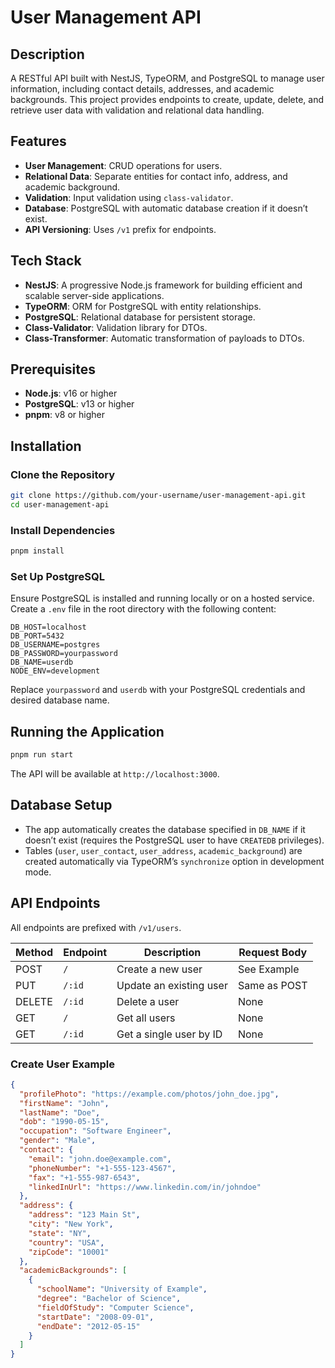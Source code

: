# User Management API

## Description
A RESTful API built with NestJS, TypeORM, and PostgreSQL to manage user information, including contact details, addresses, and academic backgrounds. This project provides endpoints to create, update, delete, and retrieve user data with validation and relational data handling.

## Features
- **User Management**: CRUD operations for users.
- **Relational Data**: Separate entities for contact info, address, and academic background.
- **Validation**: Input validation using `class-validator`.
- **Database**: PostgreSQL with automatic database creation if it doesn’t exist.
- **API Versioning**: Uses `/v1` prefix for endpoints.

## Tech Stack
- **NestJS**: A progressive Node.js framework for building efficient and scalable server-side applications.
- **TypeORM**: ORM for PostgreSQL with entity relationships.
- **PostgreSQL**: Relational database for persistent storage.
- **Class-Validator**: Validation library for DTOs.
- **Class-Transformer**: Automatic transformation of payloads to DTOs.

## Prerequisites
- **Node.js**: v16 or higher
- **PostgreSQL**: v13 or higher
- **pnpm**: v8 or higher

## Installation
### Clone the Repository
```sh
git clone https://github.com/your-username/user-management-api.git
cd user-management-api
```

### Install Dependencies
```sh
pnpm install
```

### Set Up PostgreSQL
Ensure PostgreSQL is installed and running locally or on a hosted service.
Create a `.env` file in the root directory with the following content:
```
DB_HOST=localhost
DB_PORT=5432
DB_USERNAME=postgres
DB_PASSWORD=yourpassword
DB_NAME=userdb
NODE_ENV=development
```
Replace `yourpassword` and `userdb` with your PostgreSQL credentials and desired database name.

## Running the Application
```sh
pnpm run start
```
The API will be available at `http://localhost:3000`.

## Database Setup
- The app automatically creates the database specified in `DB_NAME` if it doesn’t exist (requires the PostgreSQL user to have `CREATEDB` privileges).
- Tables (`user`, `user_contact`, `user_address`, `academic_background`) are created automatically via TypeORM’s `synchronize` option in development mode.

## API Endpoints
All endpoints are prefixed with `/v1/users`.

| Method | Endpoint | Description | Request Body |
|--------|---------|-------------|--------------|
| POST | `/` | Create a new user | See Example |
| PUT | `/:id` | Update an existing user | Same as POST |
| DELETE | `/:id` | Delete a user | None |
| GET | `/` | Get all users | None |
| GET | `/:id` | Get a single user by ID | None |

### Create User Example
```json
{
  "profilePhoto": "https://example.com/photos/john_doe.jpg",
  "firstName": "John",
  "lastName": "Doe",
  "dob": "1990-05-15",
  "occupation": "Software Engineer",
  "gender": "Male",
  "contact": {
    "email": "john.doe@example.com",
    "phoneNumber": "+1-555-123-4567",
    "fax": "+1-555-987-6543",
    "linkedInUrl": "https://www.linkedin.com/in/johndoe"
  },
  "address": {
    "address": "123 Main St",
    "city": "New York",
    "state": "NY",
    "country": "USA",
    "zipCode": "10001"
  },
  "academicBackgrounds": [
    {
      "schoolName": "University of Example",
      "degree": "Bachelor of Science",
      "fieldOfStudy": "Computer Science",
      "startDate": "2008-09-01",
      "endDate": "2012-05-15"
    }
  ]
}
```
